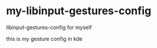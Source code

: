 # my-libinput-gestures-config
libinput-gestures-config for myself

this is my gesture config in kde
